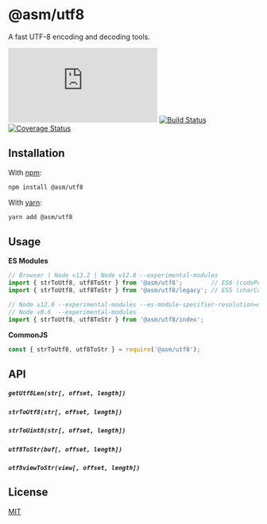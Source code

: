 # @asm/utf8

A fast UTF-8 encoding and decoding tools.

[![npm](https://img.shields.io/github/package-json/v/AlexMasterov/utf8.js)](https://www.npmjs.com/package/@asm/utf8)
[![Build Status](https://travis-ci.org/AlexMasterov/utf8.js.svg)](https://travis-ci.org/AlexMasterov/utf8.js)
[![Coverage Status](https://coveralls.io/repos/github/AlexMasterov/utf8.js/badge.svg?branch=master)](https://coveralls.io/github/AlexMasterov/utf8.js?branch=master)

## Installation
With [npm](https://www.npmjs.com/package/npm):
```sh
npm install @asm/utf8
```
With [yarn](https://yarnpkg.com):
```sh
yarn add @asm/utf8
```
## Usage
__ES Modules__
```js
// Browser | Node v13.2 | Node v12.8 --experimental-modules
import { strToUtf8, utf8ToStr } from '@asm/utf8';        // ES6 (codePoint)
import { strToUtf8, utf8ToStr } from '@asm/utf8/legacy'; // ES5 (charCode)

// Node v12.0 --experimental-modules --es-module-specifier-resolution=node
// Node v8.6  --experimental-modules
import { strToUtf8, utf8ToStr } from '@asm/utf8/index';
```
__CommonJS__
```js
const { strToUtf8, utf8ToStr } = require('@asm/utf8');
```

## API
##### `getUtf8Len(str[, offset, length])`
##### `strToUtf8(str[, offset, length])`
##### `strToUint8(str[, offset, length])`
##### `utf8ToStr(buf[, offset, length])`
##### `utf8viewToStr(view[, offset, length])`

## License
[MIT](LICENSE)
